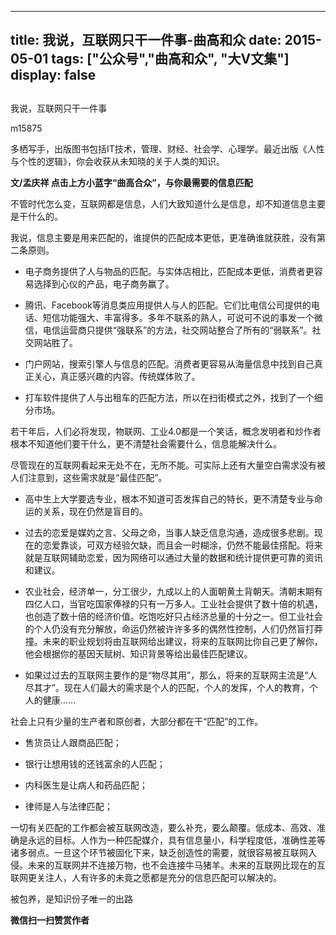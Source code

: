 
---
title:   我说，互联网只干一件事-曲高和众
date: 2015-05-01
tags: ["公众号","曲高和众", "大V文集"]
display: false
---


## 



我说，互联网只干一件事




m15875




多栖写手，出版图书包括IT技术，管理、财经、社会学、心理学。最近出版《人性与个性的逻辑》，你会收获从未知晓的关于人类的知识。


**文/孟庆祥 点击上方小蓝字“曲高合众”，与你最需要的信息匹配**

 

不管时代怎么变，互联网都是信息，人们大致知道什么是信息，却不知道信息主要是干什么的。

 

我说，信息主要是用来匹配的，谁提供的匹配成本更低，更准确谁就获胜，没有第二条原则。

 
- 电子商务提供了人与物品的匹配。与实体店相比，匹配成本更低，消费者更容易选择到心仪的产品，电子商务赢了。
 
- 腾讯、Facebook等消息类应用提供人与人的匹配。它们比电信公司提供的电话、短信功能强大、丰富得多。多年不联系的熟人，可说可不说的事发一个微信，电信运营商只提供“强联系”的方法，社交网站整合了所有的“弱联系”。社交网站胜了。
 
- 门户网站，搜索引擎人与信息的匹配。消费者更容易从海量信息中找到自己真正关心，真正感兴趣的内容。传统媒体败了。
 
- 打车软件提供了人与出租车的匹配方法，所以在扫街模式之外，找到了一个细分市场。
 

若干年后，人们必将发现，物联网、工业4.0都是一个笑话，概念发明者和炒作者根本不知道他们要干什么，更不清楚社会需要什么，信息能解决什么。

 

尽管现在的互联网看起来无处不在，无所不能。可实际上还有大量空白需求没有被人们注意到，这些需求就是“最佳匹配”。

 
- 高中生上大学要选专业，根本不知道可否发挥自己的特长，更不清楚专业与命运的关系，现在仍然是盲目的。
 
- 过去的恋爱是媒妁之言、父母之命，当事人缺乏信息沟通，造成很多悲剧。现在的恋爱靠谈，可双方经验欠缺，而且会一时糊涂，仍然不能最佳搭配。将来就是互联网辅助恋爱，因为网络可以通过大量的数据和统计提供更可靠的资讯和建议。
 
- 农业社会，经济单一，分工很少，九成以上的人面朝黄土背朝天。清朝末期有四亿人口，当官吃国家俸禄的只有一万多人。工业社会提供了数十倍的机遇，也创造了数十倍的经济价值。吃饱吃好只占经济总量的十分之一。但工业社会的个人仍没有充分解放，命运仍然被许许多多的偶然性控制，人们仍然盲打莽撞。未来的职业规划将由互联网给出建议，将来的互联网比你自己更了解你，他会根据你的基因天赋树、知识背景等给出最佳匹配建议。
 
- 如果过过去的互联网主要作的是“物尽其用”，那么，将来的互联网主流是“人尽其才”。现在人们最大的需求是个人的匹配，个人的发挥，个人的教育，个人的健康……
 

社会上只有少量的生产者和原创者，大部分都在干“匹配”的工作。

 
- 售货员让人跟商品匹配；
 
- 银行让想用钱的还钱富余的人匹配；
 
- 内科医生是让病人和药品匹配；
 
- 律师是人与法律匹配；
 

一切有关匹配的工作都会被互联网改造，要么补充，要么颠覆。低成本、高效、准确是永远的目标。人作为一种匹配媒介，具有信息量小，科学程度低，准确性差等诸多弱点。一旦这个环节被固化下来，缺乏创造性的需要，就很容易被互联网入侵。未来的互联网并不连接万物，也不会连接牛马猪羊。未来的互联网比现在的互联网更关注人，人有许多的未竟之愿都是充分的信息匹配可以解决的。

 

 

 



被包养，是知识份子唯一的出路


**微信扫一扫赞赏作者**













